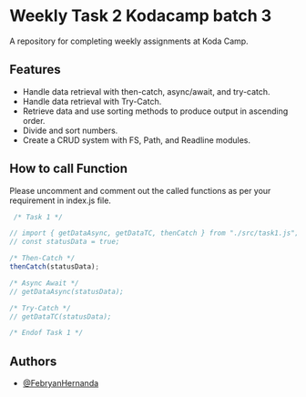 
# Weekly Task 2 Kodacamp batch 3

A repository for completing weekly assignments at Koda Camp.


## Features

- Handle data retrieval with then-catch, async/await, and try-catch.
- Handle data retrieval with Try-Catch.
- Retrieve data and use sorting methods to produce output in ascending order.
- Divide and sort numbers.
- Create a CRUD system with FS, Path, and Readline modules.


## How to call Function

Please uncomment and comment out the called functions as per your requirement in index.js file.

```js
 /* Task 1 */

// import { getDataAsync, getDataTC, thenCatch } from "./src/task1.js";
// const statusData = true;

/* Then-Catch */
thenCatch(statusData);

/* Async Await */
// getDataAsync(statusData);

/* Try-Catch */
// getDataTC(statusData);

/* Endof Task 1 */
```
    
## Authors

- [@FebryanHernanda](https://github.com/FebryanHernanda)

